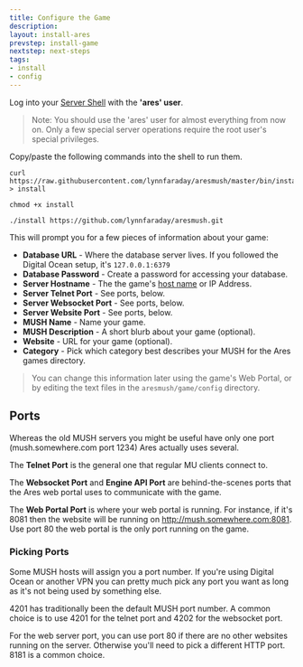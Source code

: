 ```yaml
---
title: Configure the Game
description:
layout: install-ares
prevstep: install-game
nextstep: next-steps
tags: 
- install
- config
---
```


Log into your [Server Shell](/tutorials/install/server-shell) with the **'ares' user**.

> Note: You should use the 'ares' user for almost everything from now on.  Only a few special server operations require the root user's special privileges.

Copy/paste the following commands into the shell to run them.

    curl https://raw.githubusercontent.com/lynnfaraday/aresmush/master/bin/install > install
    
    chmod +x install
    
    ./install https://github.com/lynnfaraday/aresmush.git

This will prompt you for a few pieces of information about your game:

* **Database URL** - Where the database server lives.  If you followed the Digital Ocean setup, it's `127.0.0.1:6379`
* **Database Password** - Create a password for accessing your database.
* **Server Hostname** - The the game's [host name](/tutorials/install/getting-a-hostname) or IP Address.
* **Server Telnet Port** - See ports, below.
* **Server Websocket Port** - See ports, below.
* **Server Website Port** - See ports, below.
* **MUSH Name** - Name your game.
* **MUSH Description** - A short blurb about your game (optional).
* **Website** - URL for your game (optional).
* **Category** - Pick which category best describes your MUSH for the Ares games directory.

> You can change this information later using the game's Web Portal, or by editing the text files in the `aresmush/game/config` directory.

## Ports

Whereas the old MUSH servers you might be useful have only one port (mush.somewhere.com port 1234) Ares actually uses several.

The **Telnet Port** is the general one that regular MU clients connect to.  

The **Websocket Port** and **Engine API Port** are behind-the-scenes ports that the Ares web portal uses to communicate with the game.

The **Web Portal Port** is where your web portal is running.  For instance, if it's 8081 then the website will be running on http://mush.somewhere.com:8081.  Use port 80 the web portal is the only port running on the game.


### Picking Ports

Some MUSH hosts will assign you a port number.  If you're using Digital Ocean or another VPN you can pretty much pick any port you want as long as it's not being used by something else.  

4201 has traditionally been the default MUSH port number.  A common choice is to use 4201 for the telnet port and 4202 for the websocket port.

For the web server port, you can use port 80 if there are no other websites running on the server.  Otherwise you'll need to pick a different HTTP port.  8181 is a common choice.